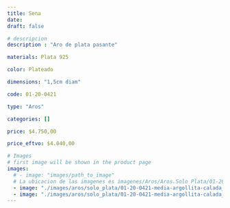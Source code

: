 ```yaml
---
title: Sena
date: 
draft: false

# descripcion
description : "Aro de plata pasante"

materials: Plata 925

color: Plateado

dimensions: "1,5cm diam"

code: 01-20-0421

type: "Aros"

categories: []

price: $4.750,00

price_eftvo: $4.040,00

# Images
# first image will be shown in the product page
images:
  # - image: "images/path_to_image"
  # La ubicacion de las imagenes es imagenes/Aros/Aros.Solo Plata/01-20-0421-sena
  - image: "./images/aros/solo_plata/01-20-0421-media-argollita-calada_a.JPG"
  - image: "./images/aros/solo_plata/01-20-0421-media-argollita-calada_b.JPG"
---
```

